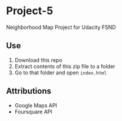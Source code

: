 # Project-5
Neighborhood Map Project for Udacity FSND

## Use
1. Download this repo
2. Extract contents of this zip file to a folder
3. Go to that folder and open `index.html`

## Attributions
- Google Maps API
- Foursquare API
